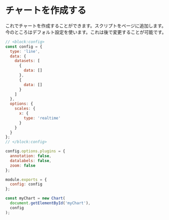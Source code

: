 # チャートを作成する

これでチャートを作成することができます。スクリプトをページに追加します。今のところはデフォルト設定を使います。これは後で変更することが可能です。

```js chart-editor
// <block:config>
const config = {
  type: 'line',
  data: {
    datasets: [
      {
        data: []
      },
      {
        data: []
      }
    ]
  },
  options: {
    scales: {
      x: {
        type: 'realtime'
      }
    }
  }
};
// </block:config>

config.options.plugins = {
  annotation: false,
  datalabels: false,
  zoom: false
};

module.exports = {
  config: config
};
```

```js
const myChart = new Chart(
  document.getElementById('myChart'),
  config
);
```
